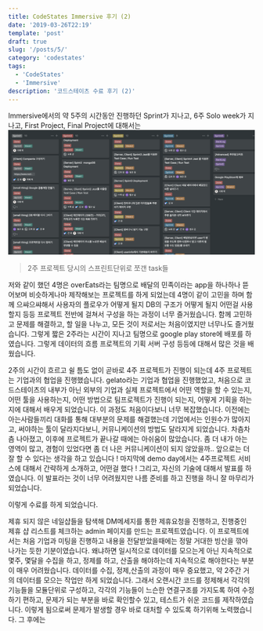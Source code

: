 ```yaml
---
title: CodeStates Immersive 후기 (2)
date: '2019-03-26T22:19'
template: 'post'
draft: true
slug: '/posts/5/'
category: 'codestates'
tags:
  - 'CodeStates'
  - 'Immersive'
description: '코드스테이츠 수료 후기 (2)'
---
```


Immersive에서의 약 5주의 시간동안 진행하던 Sprint가 지나고, 6주 Solo week가 지나고, First Project, Final Project에 대해서는
![2주프로젝트의 스프린트](/media/sprint_2week.png)

> 2주 프로젝트 당시의 스프린트단위로 쪼갠 task들

저와 같이 했던 4명은 overEats라는 팀명으로 배달의 민족이라는 app을 하나하나 뜯어보며 비슷하게나마 제작해보는 프로젝트를 하게 되었는데 4명이 같이 고민을 하며 함께 으쌰으쌰해서 사용자의 플로우가 어떻게 될지 DB의 구조가 어떻게 될지 어떤걸 사용할지 등등 프로젝트 전반에 걸쳐서 구성을 하는 과정이 너무 즐거웠습니다. 함께 고민하고 문제를 해결하고, 할 일을 나누고, 모든 것이 저로서는 처음이였지만 너무나도 즐거웠습니다. 그렇게 짧은 2주라는 시간이 지나고 팀명으로 google play store에 배포를 하였습니다. 그렇게 데이터의 흐름 프로젝트의 기획 서버 구성 등등에 대해서 많은 것을 배웠습니다.

2주의 시간이 흐르고 쉴 틈도 없이 곧바로 4주 프로젝트가 진행이 되는데 4주 프로젝트는 기업과의 협업을 진행했습니다. gelato라는 기업과 협업을 진행했었고, 처음으로 코드스테이츠의 내부가 아닌 외부의 기업과 실제 프로젝트에서 어떤 역할을 할 수 있는지, 어떤 툴을 사용하는지, 어떤 방법으로 팀프로젝트가 진행이 되는지, 어떻게 기획을 하는지에 대해서 배우게 되었습니다. 이 과정도 처음이다보니 너무 복잡했습니다. 이전에는 아는사람들끼리 대화를 통해 대부분의 문제를 해결했는데 기업에서는 인원수가 많아지고, 써야하는 툴이 달라지다보니, 커뮤니케이션의 방법도 달라지게 되었습니다.
차츰차츰 나아졌고, 이후에 프로젝트가 끝나갈 때에는 아쉬움이 많았습니다. 좀 더 내가 아는 영역이 많고, 경험이 있었다면 좀 더 나은 커뮤니케이션이 되지 않았을까.. 앞으로는 더 잘 할 수 있다는 생각을 하고 있습니다 !
마지막에 demo day에서는 4주프로젝트 서비스에 대해서 간략하게 소개하고, 어떤걸 했다 ! 그리고, 자신의 기술에 대해서 발표를 하였습니다. 이 발표라는 것이 너무 어려웠지만 나름 준비를 하고 진행을 하니 잘 마무리가 되었습니다.

이렇게 수료를 하게 되었습니다.

제휴 되지 않은 네일샵들을 탐색해 DM메세지를 통한 제휴요청을 진행하고, 진행중인 제휴 샵 리스트를 체크하는 admin 페이지를 만드는 프로젝트였습니다. 이 프로젝트에서는 처음 기업과 미팅을 진행하고 내용을 전달받았을때에는 정말 거대한 빙산을 깎아 나가는 듯한 기분이였습니다. 왜냐하면 일시적으로 데이터를 모으는게 아닌 지속적으로 몇주, 몇달을 수집을 하고, 정제를 하고, 산출을 해야하는데 지속적으로 해야한다는 부분이 매우 어려웠습니다. 데이터를 수집, 정제,산출의 과정이 매우 중요했고, 약 2주간 거의 데이터를 모으는 작업만 하게 되었습니다. 그래서 오랜시간 코드를 정제해서 각각의 기능들을 모듈단위로 구성하고, 각각의 기능들이 느슨한 연결구조를 가지도록 하여 수정하기 편하고, 문제가 되는 부분을 바로 확인할수 있고, 테스트가 쉬운 코드를 제작하였습니다. 이렇게 됨으로써 문제가 발생할 경우 바로 대처할 수 있도록 하기위해 노력했습니다. 그 후에는
